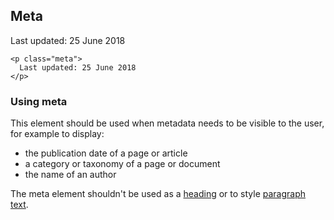 ## Meta

<p class="meta">
  Last updated: 25 June 2018
</p>

    <p class="meta">
      Last updated: 25 June 2018
    </p>

### Using meta

This element should be used when metadata needs to be visible to the user, for example to display:
<ul class="list list-bullet">
  <li>the publication date of a page or article</li>
  <li>a category or taxonomy of a page or document</li>
  <li>the name of an author</li>
</ul>

The meta element shouldn't be used as a <a href="headings">heading</a> or to style <a href="paragraph">paragraph text</a>.
